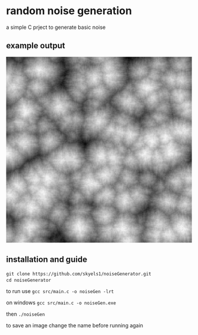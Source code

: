 # random noise generation
a simple C prject to generate basic noise

## example output

![(image) example of what the code looks like](/previews/noiseMap.png)

## installation and guide
`git clone https://github.com/skyels1/noiseGenerator.git`\
`cd noiseGenerator`

to run use `gcc src/main.c -o noiseGen -lrt`

on windows `gcc src/main.c -o noiseGen.exe`

then `./noiseGen`

to save an image change the name before running again